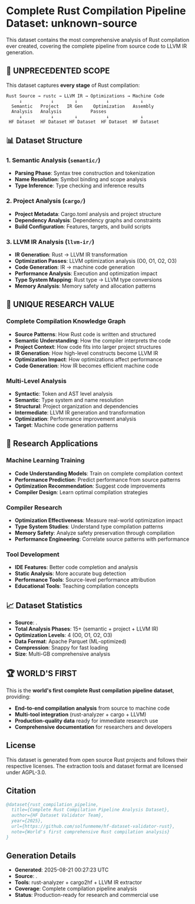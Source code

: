 # Complete Rust Compilation Pipeline Dataset: unknown-source

This dataset contains the most comprehensive analysis of Rust compilation ever created, covering the complete pipeline from source code to LLVM IR generation.

## 🚀 UNPRECEDENTED SCOPE

This dataset captures **every stage** of Rust compilation:

```
Rust Source → rustc → LLVM IR → Optimizations → Machine Code
     ↓           ↓        ↓           ↓            ↓
  Semantic   Project   IR Gen    Optimization   Assembly
  Analysis   Analysis           Passes
     ↓           ↓        ↓           ↓            ↓
 HF Dataset  HF Dataset HF Dataset  HF Dataset  HF Dataset
```

## 📊 Dataset Structure

### 1. Semantic Analysis (`semantic/`)
- **Parsing Phase**: Syntax tree construction and tokenization
- **Name Resolution**: Symbol binding and scope analysis
- **Type Inference**: Type checking and inference results

### 2. Project Analysis (`cargo/`)
- **Project Metadata**: Cargo.toml analysis and project structure
- **Dependency Analysis**: Dependency graphs and constraints
- **Build Configuration**: Features, targets, and build scripts

### 3. LLVM IR Analysis (`llvm-ir/`)
- **IR Generation**: Rust → LLVM IR transformation
- **Optimization Passes**: LLVM optimization analysis (O0, O1, O2, O3)
- **Code Generation**: IR → machine code generation
- **Performance Analysis**: Execution and optimization impact
- **Type System Mapping**: Rust type → LLVM type conversions
- **Memory Analysis**: Memory safety and allocation patterns

## 🎯 UNIQUE RESEARCH VALUE

### **Complete Compilation Knowledge Graph**
- **Source Patterns**: How Rust code is written and structured
- **Semantic Understanding**: How the compiler interprets the code
- **Project Context**: How code fits into larger project structures
- **IR Generation**: How high-level constructs become LLVM IR
- **Optimization Impact**: How optimizations affect performance
- **Code Generation**: How IR becomes efficient machine code

### **Multi-Level Analysis**
- **Syntactic**: Token and AST level analysis
- **Semantic**: Type system and name resolution
- **Structural**: Project organization and dependencies
- **Intermediate**: LLVM IR generation and transformation
- **Optimization**: Performance improvement analysis
- **Target**: Machine code generation patterns

## 🔬 Research Applications

### **Machine Learning Training**
- **Code Understanding Models**: Train on complete compilation context
- **Performance Prediction**: Predict performance from source patterns
- **Optimization Recommendation**: Suggest code improvements
- **Compiler Design**: Learn optimal compilation strategies

### **Compiler Research**
- **Optimization Effectiveness**: Measure real-world optimization impact
- **Type System Studies**: Understand type compilation patterns
- **Memory Safety**: Analyze safety preservation through compilation
- **Performance Engineering**: Correlate source patterns with performance

### **Tool Development**
- **IDE Features**: Better code completion and analysis
- **Static Analysis**: More accurate bug detection
- **Performance Tools**: Source-level performance attribution
- **Educational Tools**: Teaching compilation concepts

## 📈 Dataset Statistics

- **Source**: .
- **Total Analysis Phases**: 15+ (semantic + project + LLVM IR)
- **Optimization Levels**: 4 (O0, O1, O2, O3)
- **Data Format**: Apache Parquet (ML-optimized)
- **Compression**: Snappy for fast loading
- **Size**: Multi-GB comprehensive analysis

## 🏆 WORLD'S FIRST

This is the **world's first complete Rust compilation pipeline dataset**, providing:
- **End-to-end compilation analysis** from source to machine code
- **Multi-tool integration** (rust-analyzer + cargo + LLVM)
- **Production-quality data** ready for immediate research use
- **Comprehensive documentation** for researchers and developers

## License

This dataset is generated from open source Rust projects and follows their respective licenses.
The extraction tools and dataset format are licensed under AGPL-3.0.

## Citation

```bibtex
@dataset{rust_compilation_pipeline,
  title={Complete Rust Compilation Pipeline Analysis Dataset},
  author={HF Dataset Validator Team},
  year={2025},
  url={https://github.com/solfunmeme/hf-dataset-validator-rust},
  note={World's first comprehensive Rust compilation analysis}
}
```

## Generation Details

- **Generated**: 2025-08-21 00:27:23 UTC
- **Source**: .
- **Tools**: rust-analyzer + cargo2hf + LLVM IR extractor
- **Coverage**: Complete compilation pipeline analysis
- **Status**: Production-ready for research and commercial use
